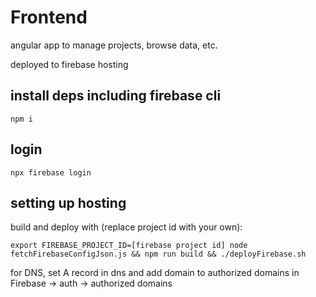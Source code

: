 # Frontend

angular app to manage projects, browse data, etc.

deployed to firebase hosting

## install deps including firebase cli
```shell
npm i
```

## login
```shell
npx firebase login
```

## setting up hosting
build and deploy with (replace project id with your own): 
```shell
export FIREBASE_PROJECT_ID=[firebase project id] node fetchFirebaseConfigJson.js && npm run build && ./deployFirebase.sh
```

for DNS, set A record in dns and add domain to authorized domains in Firebase -> auth -> authorized domains


